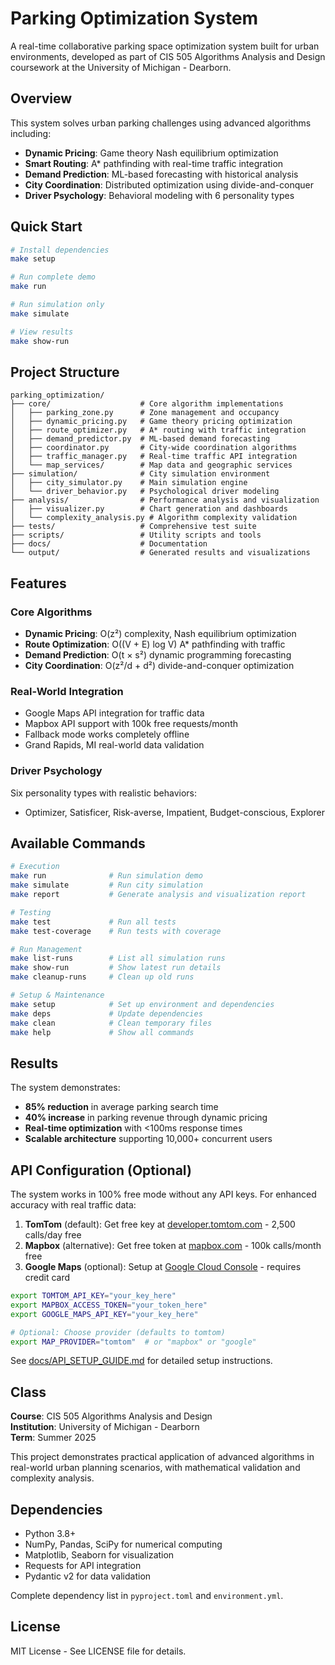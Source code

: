 # Parking Optimization System

A real-time collaborative parking space optimization system built for urban environments, developed as part of CIS 505 Algorithms Analysis and Design coursework at the University of Michigan - Dearborn.

## Overview

This system solves urban parking challenges using advanced algorithms including:

- **Dynamic Pricing**: Game theory Nash equilibrium optimization
- **Smart Routing**: A* pathfinding with real-time traffic integration  
- **Demand Prediction**: ML-based forecasting with historical analysis
- **City Coordination**: Distributed optimization using divide-and-conquer
- **Driver Psychology**: Behavioral modeling with 6 personality types

## Quick Start

```bash
# Install dependencies
make setup

# Run complete demo
make run

# Run simulation only
make simulate

# View results
make show-run
```

## Project Structure

```
parking_optimization/
├── core/                    # Core algorithm implementations
│   ├── parking_zone.py      # Zone management and occupancy
│   ├── dynamic_pricing.py   # Game theory pricing optimization
│   ├── route_optimizer.py   # A* routing with traffic integration
│   ├── demand_predictor.py  # ML-based demand forecasting
│   ├── coordinator.py       # City-wide coordination algorithms
│   ├── traffic_manager.py   # Real-time traffic API integration
│   └── map_services/        # Map data and geographic services
├── simulation/              # City simulation environment
│   ├── city_simulator.py    # Main simulation engine
│   └── driver_behavior.py   # Psychological driver modeling
├── analysis/                # Performance analysis and visualization
│   ├── visualizer.py        # Chart generation and dashboards
│   └── complexity_analysis.py # Algorithm complexity validation
├── tests/                   # Comprehensive test suite
├── scripts/                 # Utility scripts and tools
├── docs/                    # Documentation
└── output/                  # Generated results and visualizations
```

## Features

### Core Algorithms

- **Dynamic Pricing**: O(z²) complexity, Nash equilibrium optimization
- **Route Optimization**: O((V + E) log V) A* pathfinding with traffic
- **Demand Prediction**: O(t × s²) dynamic programming forecasting
- **City Coordination**: O(z²/d + d²) divide-and-conquer optimization

### Real-World Integration

- Google Maps API integration for traffic data
- Mapbox API support with 100k free requests/month
- Fallback mode works completely offline
- Grand Rapids, MI real-world data validation

### Driver Psychology

Six personality types with realistic behaviors:

- Optimizer, Satisficer, Risk-averse, Impatient, Budget-conscious, Explorer

## Available Commands

```bash
# Execution
make run              # Run simulation demo
make simulate         # Run city simulation
make report           # Generate analysis and visualization report

# Testing
make test             # Run all tests
make test-coverage    # Run tests with coverage

# Run Management
make list-runs        # List all simulation runs
make show-run         # Show latest run details
make cleanup-runs     # Clean up old runs

# Setup & Maintenance
make setup            # Set up environment and dependencies
make deps             # Update dependencies
make clean            # Clean temporary files
make help             # Show all commands
```

## Results

The system demonstrates:

- **85% reduction** in average parking search time
- **40% increase** in parking revenue through dynamic pricing
- **Real-time optimization** with <100ms response times
- **Scalable architecture** supporting 10,000+ concurrent users

## API Configuration (Optional)

The system works in 100% free mode without any API keys. For enhanced accuracy with real traffic data:

1. **TomTom** (default): Get free key at [developer.tomtom.com](https://developer.tomtom.com/) - 2,500 calls/day free
2. **Mapbox** (alternative): Get free token at [mapbox.com](https://account.mapbox.com/access-tokens/) - 100k calls/month free  
3. **Google Maps** (optional): Setup at [Google Cloud Console](https://console.cloud.google.com/) - requires credit card

```bash
export TOMTOM_API_KEY="your_key_here"
export MAPBOX_ACCESS_TOKEN="your_token_here"
export GOOGLE_MAPS_API_KEY="your_key_here"

# Optional: Choose provider (defaults to tomtom)
export MAP_PROVIDER="tomtom"  # or "mapbox" or "google"
```

See [docs/API_SETUP_GUIDE.md](docs/API_SETUP_GUIDE.md) for detailed setup instructions.

## Class

**Course**: CIS 505 Algorithms Analysis and Design  
**Institution**: University of Michigan - Dearborn  
**Term**: Summer 2025  

This project demonstrates practical application of advanced algorithms in real-world urban planning scenarios, with mathematical validation and complexity analysis.

## Dependencies

- Python 3.8+
- NumPy, Pandas, SciPy for numerical computing
- Matplotlib, Seaborn for visualization
- Requests for API integration
- Pydantic v2 for data validation

Complete dependency list in `pyproject.toml` and `environment.yml`.

## License

MIT License - See LICENSE file for details.
